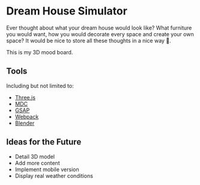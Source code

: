 # Dream House Simulator
Ever thought about what your dream house would look like? What furniture you would want, how you would decorate every
space and create your own space? It would be nice to store all these thoughts in a nice way 🤔.

This is my 3D mood board.

[comment]: <> (TODO: add explanation on how to configure/name the blender model items)

## Tools
Including but not limited to:
- [Three.js](https://github.com/mrdoob/three.js/)
- [MDC](https://github.com/material-components/material-components-web)
- [GSAP](https://github.com/greensock/GSAP)
- [Webpack](https://github.com/webpack)
- [Blender](https://www.blender.org/)

## Ideas for the Future
- Detail 3D model
- Add more content
- Implement mobile version
- Display real weather conditions

